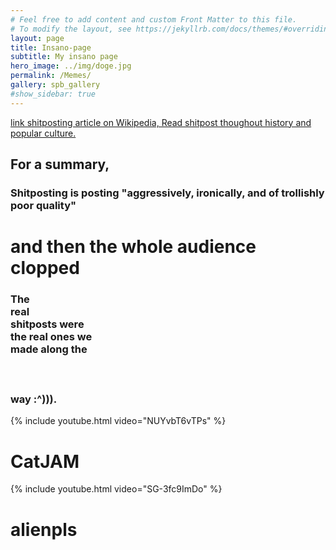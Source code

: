```yaml
---
# Feel free to add content and custom Front Matter to this file.
# To modify the layout, see https://jekyllrb.com/docs/themes/#overriding-theme-defaults
layout: page
title: Insano-page
subtitle: My insano page
hero_image: ../img/doge.jpg
permalink: /Memes/
gallery: spb_gallery
#show_sidebar: true
---
```


[link shitposting article on Wikipedia, Read shitpost thoughout history and popular culture.](https://en.wikipedia.org/wiki/Shitposting) 


<h2>For a summary,</h2> 

<h3> Shitposting is posting "aggressively, ironically, and of trollishly poor quality"</h3>

<h1>and then the whole audience clopped</h1>

<h3> The <br> real <br> shitposts were <br> the real ones we <br> made along the <br> <br> <br> <br> way :^))).</h3>


{% include youtube.html video="NUYvbT6vTPs" %}

# CatJAM

{% include youtube.html video="SG-3fc9ImDo" %}

# alienpls
